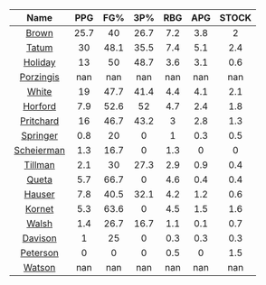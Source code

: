 |                                     Name                                     |  PPG  |  FG%  |  3P%  |  RBG  |  APG  |  STOCK  |
|:----------------------------------------------------------------------------:|:-----:|:-----:|:-----:|:-----:|:-----:|:-------:|
|      [Brown](https://www.espn.com/nba/player/_/id/3917376/jaylen-brown)      | 25.7  |  40   | 26.7  |  7.2  |  3.8  |    2    |
|      [Tatum](https://www.espn.com/nba/player/_/id/4065648/jayson-tatum)      |  30   | 48.1  | 35.5  |  7.4  |  5.1  |   2.4   |
|      [Holiday](https://www.espn.com/nba/player/_/id/3995/jrue-holiday)       |  13   |  50   | 48.7  |  3.6  |  3.1  |   0.6   |
| [Porzingis](https://www.espn.com/nba/player/_/id/3102531/kristaps-porzingis) |  nan  |  nan  |  nan  |  nan  |  nan  |   nan   |
|     [White](https://www.espn.com/nba/player/_/id/3078576/derrick-white)      |  19   | 47.7  | 41.4  |  4.4  |  4.1  |   2.1   |
|       [Horford](https://www.espn.com/nba/player/_/id/3213/al-horford)        |  7.9  | 52.6  |  52   |  4.7  |  2.4  |   1.8   |
|  [Pritchard](https://www.espn.com/nba/player/_/id/4066354/payton-pritchard)  |  16   | 46.7  | 43.2  |   3   |  2.8  |   1.3   |
|   [Springer](https://www.espn.com/nba/player/_/id/4432164/jaden-springer)    |  0.8  |  20   |   0   |   1   |  0.3  |   0.5   |
| [Scheierman](https://www.espn.com/nba/player/_/id/4593841/baylor-scheierman) |  1.3  | 16.7  |   0   |  1.3  |   0   |    0    |
|    [Tillman](https://www.espn.com/nba/player/_/id/4277964/xavier-tillman)    |  2.1  |  30   | 27.3  |  2.9  |  0.9  |   0.4   |
|     [Queta](https://www.espn.com/nba/player/_/id/4397424/neemias-queta)      |  5.7  | 66.7  |   0   |  4.6  |  0.4  |   0.4   |
|      [Hauser](https://www.espn.com/nba/player/_/id/4065804/sam-hauser)       |  7.8  | 40.5  | 32.1  |  4.2  |  1.2  |   0.6   |
|      [Kornet](https://www.espn.com/nba/player/_/id/3064560/luke-kornet)      |  5.3  | 63.6  |   0   |  4.5  |  1.5  |   1.6   |
|      [Walsh](https://www.espn.com/nba/player/_/id/4683689/jordan-walsh)      |  1.4  | 26.7  | 16.7  |  1.1  |  0.1  |   0.7   |
|      [Davison](https://www.espn.com/nba/player/_/id/4576085/jd-davison)      |   1   |  25   |   0   |  0.3  |  0.3  |   0.3   |
|    [Peterson](https://www.espn.com/nba/player/_/id/4397689/drew-peterson)    |   0   |   0   |   0   |  0.5  |   0   |   1.5   |
|     [Watson](https://www.espn.com/nba/player/_/id/4431705/anton-watson)      |  nan  |  nan  |  nan  |  nan  |  nan  |   nan   |